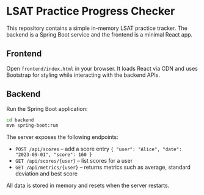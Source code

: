 # LSAT Practice Progress Checker

This repository contains a simple in-memory LSAT practice tracker. The backend is a Spring Boot service and the frontend is a minimal React app.

## Frontend
Open `frontend/index.html` in your browser. It loads React via CDN and uses Bootstrap for styling while interacting with the backend APIs.

## Backend
Run the Spring Boot application:

```bash
cd backend
mvn spring-boot:run
```

The server exposes the following endpoints:
- `POST /api/scores` – add a score entry `{ "user": "Alice", "date": "2023-09-01", "score": 160 }`
- `GET /api/scores/{user}` – list scores for a user
- `GET /api/metrics/{user}` – returns metrics such as average, standard deviation and best score

All data is stored in memory and resets when the server restarts.
